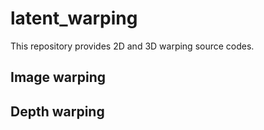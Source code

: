 # latent_warping
This repository provides 2D and 3D warping source codes. 

## Image warping

## Depth warping

